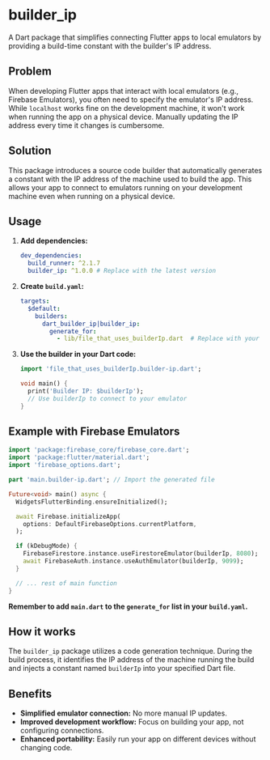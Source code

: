 # builder_ip

A Dart package that simplifies connecting Flutter apps to local emulators by providing a build-time constant with the builder's IP address.

## Problem

When developing Flutter apps that interact with local emulators (e.g., Firebase Emulators), you often need to specify the emulator's IP address. While `localhost` works fine on the development machine, it won't work when running the app on a physical device.  Manually updating the IP address every time it changes is cumbersome.

## Solution

This package introduces a source code builder that automatically generates a constant with the IP address of the machine used to build the app. This allows your app to connect to emulators running on your development machine even when running on a physical device.

## Usage

1. **Add dependencies:**

   ```yaml
   dev_dependencies:
     build_runner: ^2.1.7
     builder_ip: ^1.0.0 # Replace with the latest version
   ```

2. **Create `build.yaml`:**

   ```yaml
   targets:
     $default:
       builders:
         dart_builder_ip|builder_ip:
           generate_for:
             - lib/file_that_uses_builderIp.dart  # Replace with your file
   ```

3. **Use the builder in your Dart code:**

   ```dart
   import 'file_that_uses_builderIp.builder-ip.dart';

   void main() {
     print('Builder IP: $builderIp'); 
     // Use builderIp to connect to your emulator
   }
   ```

## Example with Firebase Emulators

```dart
import 'package:firebase_core/firebase_core.dart';
import 'package:flutter/material.dart';
import 'firebase_options.dart';

part 'main.builder-ip.dart'; // Import the generated file

Future<void> main() async {
  WidgetsFlutterBinding.ensureInitialized();

  await Firebase.initializeApp(
    options: DefaultFirebaseOptions.currentPlatform,
  );

  if (kDebugMode) {
    FirebaseFirestore.instance.useFirestoreEmulator(builderIp, 8080);
    await FirebaseAuth.instance.useAuthEmulator(builderIp, 9099);
  }

  // ... rest of main function
}
```

**Remember to add `main.dart` to the `generate_for` list in your `build.yaml`.**

## How it works

The `builder_ip` package utilizes a code generation technique. During the build process, it identifies the IP address of the machine running the build and injects a constant named `builderIp` into your specified Dart file.

## Benefits

- **Simplified emulator connection:** No more manual IP updates.
- **Improved development workflow:** Focus on building your app, not configuring connections.
- **Enhanced portability:** Easily run your app on different devices without changing code.
